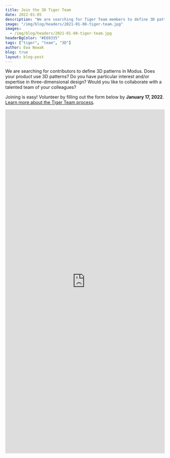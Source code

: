```yaml
---
title: Join the 3D Tiger Team
date: 2022-01-05
description: "We are searching for Tiger Team members to define 3D patterns."
image: "/img/blog/headers/2021-01-08-tiger-team.jpg"
images:
  - /img/blog/headers/2021-01-08-tiger-team.jpg
headerBgColor: "#E69335"
tags: ["tiger", "team", "3D"]
author: Ewa Nowak
blog: true
layout: blog-post
---
```


We are searching for contributors to define 3D patterns in Modus. Does your product use 3D patterns? Do you have particular interest and/or expertise in three-dimensional design? Would you like to collaborate with a talented team of your colleagues?

Joining is easy! Volunteer by filling out the form below by **January 17, 2022**. [Learn more about the Tiger Team process](/community/tiger-teams/).

<iframe src="https://docs.google.com/forms/d/e/1FAIpQLSefwT9p-y8OyDxDizcQrIU2EvZkGmyOCaigZGA3tlVdhAXFTQ/viewform?embedded=true" width="100%" height="1090" frameborder="0" marginheight="0" marginwidth="0">Loading…</iframe>
